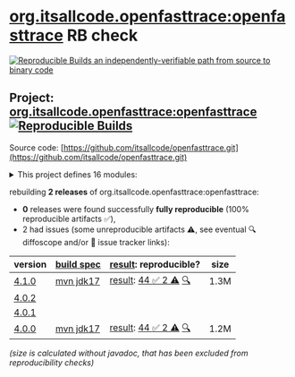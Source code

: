 [org.itsallcode.openfasttrace:openfasttrace](https://central.sonatype.com/artifact/org.itsallcode.openfasttrace/openfasttrace/versions) RB check
=======

[![Reproducible Builds](https://reproducible-builds.org/images/logos/rb.svg) an independently-verifiable path from source to binary code](https://reproducible-builds.org/)

## Project: [org.itsallcode.openfasttrace:openfasttrace](https://central.sonatype.com/artifact/org.itsallcode.openfasttrace/openfasttrace/versions) [![Reproducible Builds](https://img.shields.io/endpoint?url=https://raw.githubusercontent.com/jvm-repo-rebuild/reproducible-central/master/content/org/itsallcode/openfasttrace/badge.json)](https://github.com/jvm-repo-rebuild/reproducible-central/blob/master/content/org/itsallcode/openfasttrace/README.md)

Source code: [https://github.com/itsallcode/openfasttrace.git](https://github.com/itsallcode/openfasttrace.git)

<details><summary>This project defines 16 modules:</summary>

* [org.itsallcode.openfasttrace:openfasttrace](https://central.sonatype.com/artifact/org.itsallcode.openfasttrace/openfasttrace/overview)
* [org.itsallcode.openfasttrace:openfasttrace-api](https://central.sonatype.com/artifact/org.itsallcode.openfasttrace/openfasttrace-api/overview)
* [org.itsallcode.openfasttrace:openfasttrace-core](https://central.sonatype.com/artifact/org.itsallcode.openfasttrace/openfasttrace-core/overview)
* [org.itsallcode.openfasttrace:openfasttrace-exporter-common](https://central.sonatype.com/artifact/org.itsallcode.openfasttrace/openfasttrace-exporter-common/overview)
* [org.itsallcode.openfasttrace:openfasttrace-exporter-specobject](https://central.sonatype.com/artifact/org.itsallcode.openfasttrace/openfasttrace-exporter-specobject/overview)
* [org.itsallcode.openfasttrace:openfasttrace-importer-lightweightmarkup](https://central.sonatype.com/artifact/org.itsallcode.openfasttrace/openfasttrace-importer-lightweightmarkup/overview)
* [org.itsallcode.openfasttrace:openfasttrace-importer-markdown](https://central.sonatype.com/artifact/org.itsallcode.openfasttrace/openfasttrace-importer-markdown/overview)
* [org.itsallcode.openfasttrace:openfasttrace-importer-restructuredtext](https://central.sonatype.com/artifact/org.itsallcode.openfasttrace/openfasttrace-importer-restructuredtext/overview)
* [org.itsallcode.openfasttrace:openfasttrace-importer-specobject](https://central.sonatype.com/artifact/org.itsallcode.openfasttrace/openfasttrace-importer-specobject/overview)
* [org.itsallcode.openfasttrace:openfasttrace-importer-tag](https://central.sonatype.com/artifact/org.itsallcode.openfasttrace/openfasttrace-importer-tag/overview)
* [org.itsallcode.openfasttrace:openfasttrace-importer-xmlparser](https://central.sonatype.com/artifact/org.itsallcode.openfasttrace/openfasttrace-importer-xmlparser/overview)
* [org.itsallcode.openfasttrace:openfasttrace-importer-zip](https://central.sonatype.com/artifact/org.itsallcode.openfasttrace/openfasttrace-importer-zip/overview)
* [org.itsallcode.openfasttrace:openfasttrace-parent](https://central.sonatype.com/artifact/org.itsallcode.openfasttrace/openfasttrace-parent/overview)
* [org.itsallcode.openfasttrace:openfasttrace-reporter-aspec](https://central.sonatype.com/artifact/org.itsallcode.openfasttrace/openfasttrace-reporter-aspec/overview)
* [org.itsallcode.openfasttrace:openfasttrace-reporter-html](https://central.sonatype.com/artifact/org.itsallcode.openfasttrace/openfasttrace-reporter-html/overview)
* [org.itsallcode.openfasttrace:openfasttrace-reporter-plaintext](https://central.sonatype.com/artifact/org.itsallcode.openfasttrace/openfasttrace-reporter-plaintext/overview)
</details>

rebuilding **2 releases** of org.itsallcode.openfasttrace:openfasttrace:
- **0** releases were found successfully **fully reproducible** (100% reproducible artifacts :white_check_mark:),
- 2 had issues (some unreproducible artifacts :warning:, see eventual :mag: diffoscope and/or :memo: issue tracker links):

| version | [build spec](/BUILDSPEC.md) | [result](https://reproducible-builds.org/docs/jvm/): reproducible? | size |
| -- | --------- | ------ | -- |
| [4.1.0](https://central.sonatype.com/artifact/org.itsallcode.openfasttrace/openfasttrace/4.1.0/pom) | [mvn jdk17](openfasttrace-4.1.0.buildspec) | [result](openfasttrace-4.1.0.buildinfo): [44 :white_check_mark:  2 :warning:](openfasttrace-4.1.0.buildcompare) [:mag:](openfasttrace-4.1.0.diffoscope) | 1.3M |
| [4.0.2](https://central.sonatype.com/artifact/org.itsallcode.openfasttrace/openfasttrace/4.0.2/pom) | | | |
| [4.0.1](https://central.sonatype.com/artifact/org.itsallcode.openfasttrace/openfasttrace/4.0.1/pom) | | | |
| [4.0.0](https://central.sonatype.com/artifact/org.itsallcode.openfasttrace/openfasttrace/4.0.0/pom) | [mvn jdk17](openfasttrace-4.0.0.buildspec) | [result](openfasttrace-4.0.0.buildinfo): [44 :white_check_mark:  2 :warning:](openfasttrace-4.0.0.buildcompare) [:mag:](openfasttrace-4.0.0.diffoscope) | 1.2M |

<i>(size is calculated without javadoc, that has been excluded from reproducibility checks)</i>
